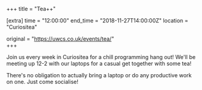 +++
title = "Tea++"

[extra]
time = "12:00:00"
end_time = "2018-11-27T14:00:00Z"
location = "Curiositea"

original = "https://uwcs.co.uk/events/tea/"    
+++

Join us every week in Curiositea for a chill programming hang out\! We'll be meeting up 12-2 with our laptops for a casual get together with some tea\!  

  

There's no obligation to actually bring a laptop or do any productive work on one. Just come socialise\!

